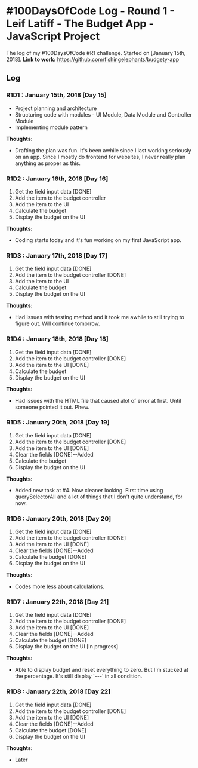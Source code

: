# #100DaysOfCode Log - Round 1 - Leif Latiff - The Budget App - JavaScript Project

The log of my #100DaysOfCode #R1 challenge. Started on [January 15th, 2018].
**Link to work:** https://github.com/fishingelephants/budgety-app

## Log

### R1D1 : January 15th, 2018 [Day 15]

- Project planning and architecture
- Structuring code with modules - UI Module, Data Module and Controller Module
- Implementing module pattern

**Thoughts:** 
- Drafting the plan was fun. It's been awhile since I last working seriously on an app. Since I mostly do frontend for websites, I never really plan anything as proper as this.
 
### R1D2 : January 16th, 2018 [Day 16]

1. Get the field input data [DONE]
2. Add the item to the budget controller
3. Add the item to the UI
4. Calculate the budget
5. Display the budget on the UI

**Thoughts:** 
- Coding starts today and it's fun working on my first JavaScript app.

### R1D3 : January 17th, 2018 [Day 17]

1. Get the field input data [DONE]
2. Add the item to the budget controller [DONE]
3. Add the item to the UI
4. Calculate the budget
5. Display the budget on the UI

**Thoughts:** 
- Had issues with testing method and it took me awhile to still trying to figure out. Will continue tomorrow.

### R1D4 : January 18th, 2018 [Day 18]

1. Get the field input data [DONE]
2. Add the item to the budget controller [DONE]
3. Add the item to the UI [DONE]
4. Calculate the budget
5. Display the budget on the UI

**Thoughts:** 
- Had issues with the HTML file that caused alot of error at first. Until someone pointed it out. Phew.

### R1D5 : January 20th, 2018 [Day 19]

1. Get the field input data [DONE]
2. Add the item to the budget controller [DONE]
3. Add the item to the UI [DONE]
4. Clear the fields [DONE]--Added
5. Calculate the budget
6. Display the budget on the UI

**Thoughts:** 
- Added new task at #4. Now cleaner looking. First time using querySelectorAll and a lot of things that I don't quite understand, for now.

### R1D6 : January 20th, 2018 [Day 20]

1. Get the field input data [DONE]
2. Add the item to the budget controller [DONE]
3. Add the item to the UI [DONE]
4. Clear the fields [DONE]--Added
5. Calculate the budget [DONE]
6. Display the budget on the UI

**Thoughts:** 
- Codes more less about calculations. 

### R1D7 : January 22th, 2018 [Day 21]

1. Get the field input data [DONE]
2. Add the item to the budget controller [DONE]
3. Add the item to the UI [DONE]
4. Clear the fields [DONE]--Added
5. Calculate the budget [DONE]
6. Display the budget on the UI [In progress]

**Thoughts:** 
- Able to display budget and reset everything to zero. But I'm stucked at the percentage. It's still display '---' in all condition.

### R1D8 : January 22th, 2018 [Day 22]

1. Get the field input data [DONE]
2. Add the item to the budget controller [DONE]
3. Add the item to the UI [DONE]
4. Clear the fields [DONE]--Added
5. Calculate the budget [DONE]
6. Display the budget on the UI

**Thoughts:** 
- Later